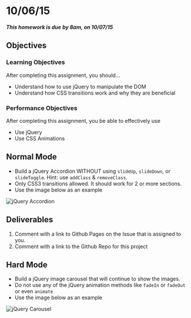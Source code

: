 # 10/06/15

___This homework is due by 8am, on 10/07/15___

## Objectives

### Learning Objectives

After completing this assignment, you should…

* Understand how to use jQuery to manipulate the DOM
* Understand how CSS transitions work and why they are beneficial


### Performance Objectives

After completing this assignment, you be able to effectively use

* Use jQuery
* Use CSS Animations

## Normal Mode

* Build a jQuery Accordion WITHOUT using `slideUp`, `slideDown`, or `slideToggle`. Hint: use `addClass` & `removeClass`.
* Only CSS3 transitions allowed. It should work for 2 or more sections.
* Use the image below as an example

![jQuery Accordion](/assets/accordian.gif "jQuery Accordion")

## Deliverables

1. Comment with a link to Github Pages on the Issue that is assigned to you.
2. Comment with a link to the Github Repo for this project


## Hard Mode

* Build a jQuery image carousel that will continue to show the images.
* Do not use any of the jQuery animation methods like `fadeIn` or `fadeOut` or even `animate`
* Use the image below as an example

![jQuery Carousel](/assets/carousel.gif "jQuery Carousel")
